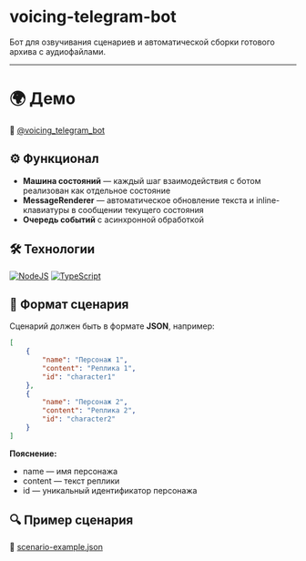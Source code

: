 # voicing-telegram-bot

Бот для озвучивания сценариев и автоматической сборки готового архива с аудиофайлами.

---

# 🌍 Демо

🤖 [@voicing_telegram_bot](https://t.me/voicing_telegram_bot)

## ⚙️ Функционал

- **Машина состояний** — каждый шаг взаимодействия с ботом реализован как отдельное состояние
- **MessageRenderer** — автоматическое обновление текста и inline-клавиатуры в сообщении текущего состояния
- **Очередь событий** с асинхронной обработкой

## 🛠 Технологии

[![NodeJS](https://img.shields.io/badge/Node.js-6DA55F?logo=node.js&logoColor=white)](#)
[![TypeScript](https://img.shields.io/badge/TypeScript-3178C6?logo=typescript&logoColor=fff)](#)

## 📄 Формат сценария

Сценарий должен быть в формате **JSON**, например:

```json
[
	{
		"name": "Персонаж 1",
		"content": "Реплика 1",
		"id": "character1"
	},
	{
		"name": "Персонаж 2",
		"content": "Реплика 2",
		"id": "character2"
	}
]
```

**Пояснение:**

- name — имя персонажа
- content — текст реплики
- id — уникальный идентификатор персонажа

## 🔍 Пример сценария

📂 [scenario-example.json](scenario-example.json)
